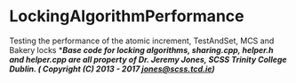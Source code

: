 # LockingAlgorithmPerformance
Testing the performance of the atomic increment, TestAndSet, MCS and Bakery locks
*<b><i>Base code for locking algorithms, sharing.cpp, helper.h and helper.cpp are all property of Dr. Jeremy Jones, SCSS Trinity College Dublin. ( Copyright (C) 2013 - 2017 jones@scss.tcd.ie)</i></b>
